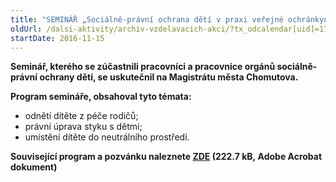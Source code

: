 ```yaml
---
title: "SEMINÁŘ „Sociálně-právní ochrana dětí v praxi veřejné ochránkyně práv“ Ústecký kraj"
oldUrl: /dalsi-aktivity/archiv-vzdelavacich-akci/?tx_odcalendar[uid]=179&cHash=4cd83f7b422fbe069a0f8d3c6a13d6da
startDate: 2016-11-15
---
```


<p><b>Seminář, kterého se zúčastnili pracovníci a pracovnice orgánů sociálně-právní ochrany dětí, se uskutečnil na Magistrátu města Chomutova.</b></p>
<p><b>Program semináře, obsahoval tyto témata:</b></p>
<p></p><ul><li>odnětí dítěte z péče rodičů;</li><li>právní úprava styku s dětmi;</li><li>umístění dítěte do neutrálního prostředí.</li></ul><p><b>Související program a pozvánku naleznete <a href="/uploads-import/projekt_ESF/ARCHIV_2016/SEMINARE_ARCHIV/11_15_Socialne-pravni_ochrana_deti_v_praxi_VOP_pozvanka.pdf" target="_blank">ZDE</a> (222.7 kB, Adobe Acrobat dokument)</b></p>
<p></p>
